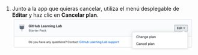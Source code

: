 1. Junto a la app que quieras cancelar, utiliza el menú desplegable de **Editar** y haz clic en **Cancelar plan**. ![Enlace de cancelación en la sección de Compras de Marketplace de tu configuración de facturación para tu cuenta personal](/assets/images/help/marketplace/marketplace-edit-app-billing-settings.png)
